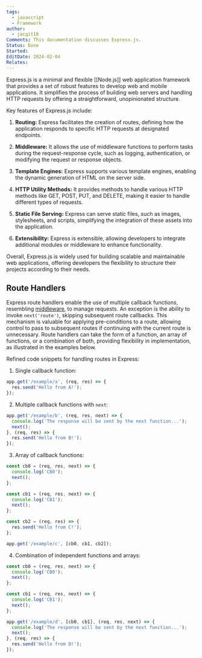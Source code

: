 ```yaml
---
tags:
  - javascript
  - Framework
author:
  - jacgit18
Comments: This documentation discusses Express.js.
Status: Done
Started: 
EditDate: 2024-02-04
Relates:
---
```

Express.js is a minimal and flexible [[Node.js]] web application framework that provides a set of robust features to develop web and mobile applications. It simplifies the process of building web servers and handling HTTP requests by offering a straightforward, unopinionated structure.

Key features of Express.js include:

1. **Routing:** Express facilitates the creation of routes, defining how the application responds to specific HTTP requests at designated endpoints.

2. **Middleware:** It allows the use of middleware functions to perform tasks during the request-response cycle, such as logging, authentication, or modifying the request or response objects.

3. **Template Engines:** Express supports various template engines, enabling the dynamic generation of HTML on the server side.

4. **HTTP Utility Methods:** It provides methods to handle various HTTP methods like GET, POST, PUT, and DELETE, making it easier to handle different types of requests.

5. **Static File Serving:** Express can serve static files, such as images, stylesheets, and scripts, simplifying the integration of these assets into the application.

6. **Extensibility:** Express is extensible, allowing developers to integrate additional modules or middleware to enhance functionality.

Overall, Express.js is widely used for building scalable and maintainable web applications, offering developers the flexibility to structure their projects according to their needs.

## Route Handlers
Express route handlers enable the use of multiple callback functions, resembling [middleware](http://expressjs.com/en/guide/using-middleware.html), to manage requests. An exception is the ability to invoke `next('route')`, skipping subsequent route callbacks. This mechanism is valuable for applying pre-conditions to a route, allowing control to pass to subsequent routes if continuing with the current route is unnecessary. Route handlers can take the form of a function, an array of functions, or a combination of both, providing flexibility in implementation, as illustrated in the examples below.

Refined code snippets for handling routes in Express:

1. Single callback function:
```javascript
app.get('/example/a', (req, res) => {
  res.send('Hello from A!');
});
```

2. Multiple callback functions with `next`:
```javascript
app.get('/example/b', (req, res, next) => {
  console.log('The response will be sent by the next function...');
  next();
}, (req, res) => {
  res.send('Hello from B!');
});
```

3. Array of callback functions:
```javascript
const cb0 = (req, res, next) => {
  console.log('CB0');
  next();
};

const cb1 = (req, res, next) => {
  console.log('CB1');
  next();
};

const cb2 = (req, res) => {
  res.send('Hello from C!');
};

app.get('/example/c', [cb0, cb1, cb2]);
```

4. Combination of independent functions and arrays:
```javascript
const cb0 = (req, res, next) => {
  console.log('CB0');
  next();
};

const cb1 = (req, res, next) => {
  console.log('CB1');
  next();
};

app.get('/example/d', [cb0, cb1], (req, res, next) => {
  console.log('The response will be sent by the next function...');
  next();
}, (req, res) => {
  res.send('Hello from D!');
});
```